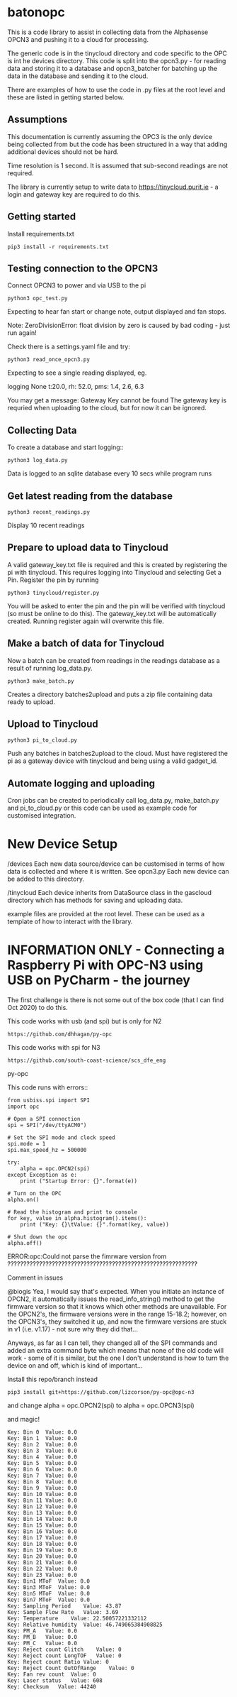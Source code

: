 # batonopc
This is a code library to assist in collecting data from the Alphasense OPCN3 and pushing it to a cloud for processing.  

The generic code is in the tinycloud directory and code specific to the OPC is int he devices directory.  This code is split into the opcn3.py - for reading data and storing it to a database and opcn3_batcher for batching up the data in the database and sending it to the cloud.

There are examples of how to use the code in .py files at the root level and these are listed in getting started below.


Assumptions
------------
This documentation is currently assuming the OPC3 is the only device being collected from but the code has been structured in a way that adding additional devices should not be hard.

Time resolution is 1 second.  It is assumed that sub-second readings are not required.

The library is currently setup to write data to https://tinycloud.purit.ie  - a login and gateway key are required to do this.


Getting started
---------------

Install requirements.txt

    pip3 install -r requirements.txt
    
    
Testing connection to the OPCN3
--------------------

Connect OPCN3 to power and via USB to the pi

    python3 opc_test.py

Expecting to hear fan start or change note, output displayed and fan stops.

Note: ZeroDivisionError: float division by zero
is caused by bad coding - just run again!

Check there is a settings.yaml file and try:

    python3 read_once_opcn3.py
    
Expecting to see a single reading displayed, eg.

logging None t:20.0, rh: 52.0, pms: 1.4, 2.6, 6.3
    
You may get a message: Gateway Key cannot be found
The gateway key is requried when uploading to the cloud, but for now it can be ignored.

    
    
Collecting Data
----------------
To create a database and start logging::

    python3 log_data.py
    
Data is logged to an sqlite database every 10 secs while program runs

Get latest reading from the database
-----------------

    python3 recent_readings.py
    
Display 10 recent readings

Prepare to upload data to Tinycloud
-------------------------

A valid gateway_key.txt file is required and this is created by registering the pi with tinycloud.  This requires logging into Tinycloud and selecting Get a Pin.
Register the pin by running

    python3 tinycloud/register.py

You will be asked to enter the pin and the pin will be verified with tinycloud (so must be online to do this).  The gateway_key.txt will be automatically created.  Running register again will overwrite this file.

Make a batch of data for Tinycloud
-------------------------

Now a batch can be created from readings in the readings database as a result of running log_data.py.

    python3 make_batch.py
    
Creates a directory batches2upload and puts a zip file containing data ready to upload.


Upload to Tinycloud
-------------------

    python3 pi_to_cloud.py

Push any batches in batches2upload to the cloud.  Must have registered the pi as a gateway device with tinycloud and being using a valid gadget_id.


Automate logging and uploading
--------
Cron jobs can be created to periodically call log_data.py, make_batch.py and pi_to_cloud.py or this code can be used as example code for customised integration.


New Device Setup
===============

/devices
Each new data source/device can be customised in terms of how data is collected and where it is written.  See opcn3.py 
Each new device can be added to this directory.

/tinycloud
Each device inherits from DataSource class in the gascloud directory which has methods for saving and uploading data.  

example files are provided at the root level.  These can be used as a template of how to interact with the library.






INFORMATION ONLY - Connecting a Raspberry Pi with OPC-N3 using USB on PyCharm - the journey
===========

The first challenge is there is not some out of the box code (that I can find Oct 2020) to do this.

This code works with usb (and spi) but is only for N2

    https://github.com/dhhagan/py-opc

This code works with spi for N3

    https://github.com/south-coast-science/scs_dfe_eng



py-opc

This code runs with errors::

    from usbiss.spi import SPI
    import opc
    
    # Open a SPI connection
    spi = SPI("/dev/ttyACM0")
    
    # Set the SPI mode and clock speed
    spi.mode = 1
    spi.max_speed_hz = 500000
    
    try:
        alpha = opc.OPCN2(spi)
    except Exception as e:
        print ("Startup Error: {}".format(e))
    
    # Turn on the OPC
    alpha.on()
    
    # Read the histogram and print to console
    for key, value in alpha.histogram().items():
        print ("Key: {}\tValue: {}".format(key, value))
    
    # Shut down the opc
    alpha.off()
    

ERROR:opc:Could not parse the fimrware version from ????????????????????????????????????????????????????????????

Comment in issues

@biogis Yea, I would say that's expected. When you initiate an instance of OPCN2, it automatically issues the read_info_string() method to get the firmware version so that it knows which other methods are unavailable. For the OPCN2's, the firmware versions were in the range 15-18.2; however, on the OPCN3's, they switched it up, and now the firmware versions are stuck in v1 (i.e. v1.17) - not sure why they did that...

Anyways, as far as I can tell, they changed all of the SPI commands and added an extra command byte which means that none of the old code will work - some of it is similar, but the one I don't understand is how to turn the device on and off, which is kind of important...



Install this repo/branch instead

    pip3 install git+https://github.com/lizcorson/py-opc@opc-n3
    
    
and change alpha = opc.OPCN2(spi) to alpha = opc.OPCN3(spi)


and magic!

    Key: Bin 0	Value: 0.0
    Key: Bin 1	Value: 0.0
    Key: Bin 2	Value: 0.0
    Key: Bin 3	Value: 0.0
    Key: Bin 4	Value: 0.0
    Key: Bin 5	Value: 0.0
    Key: Bin 6	Value: 0.0
    Key: Bin 7	Value: 0.0
    Key: Bin 8	Value: 0.0
    Key: Bin 9	Value: 0.0
    Key: Bin 10	Value: 0.0
    Key: Bin 11	Value: 0.0
    Key: Bin 12	Value: 0.0
    Key: Bin 13	Value: 0.0
    Key: Bin 14	Value: 0.0
    Key: Bin 15	Value: 0.0
    Key: Bin 16	Value: 0.0
    Key: Bin 17	Value: 0.0
    Key: Bin 18	Value: 0.0
    Key: Bin 19	Value: 0.0
    Key: Bin 20	Value: 0.0
    Key: Bin 21	Value: 0.0
    Key: Bin 22	Value: 0.0
    Key: Bin 23	Value: 0.0
    Key: Bin1 MToF	Value: 0.0
    Key: Bin3 MToF	Value: 0.0
    Key: Bin5 MToF	Value: 0.0
    Key: Bin7 MToF	Value: 0.0
    Key: Sampling Period	Value: 43.87
    Key: Sample Flow Rate	Value: 3.69
    Key: Temperature	Value: 22.50057221332112
    Key: Relative humidity	Value: 46.749065384908825
    Key: PM_A	Value: 0.0
    Key: PM_B	Value: 0.0
    Key: PM_C	Value: 0.0
    Key: Reject count Glitch	Value: 0
    Key: Reject count LongTOF	Value: 0
    Key: Reject count Ratio	Value: 0
    Key: Reject Count OutOfRange	Value: 0
    Key: Fan rev count	Value: 0
    Key: Laser status	Value: 608
    Key: Checksum	Value: 44240




